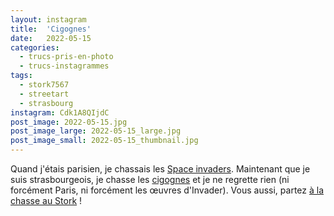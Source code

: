 ```yaml
---
layout: instagram
title:  'Cigognes'
date:   2022-05-15
categories: 
  - trucs-pris-en-photo
  - trucs-instagrammes
tags:
  - stork7567
  - streetart
  - strasbourg
instagram: Cdk1A8QIjdC
post_image: 2022-05-15.jpg
post_image_large: 2022-05-15_large.jpg
post_image_small: 2022-05-15_thumbnail.jpg
---
```


Quand j'étais parisien, je chassais les [Space invaders](http://sitofotos.6x8.org/index.php?/category/2). Maintenant que je suis strasbourgeois, je chasse les [cigognes](https://www.6x8.org/tag/stork7567/) et je ne regrette rien (ni forcément Paris, ni forcément les œuvres d'Invader). Vous aussi, partez [à la chasse au Stork](https://www.6x8.org/2019/11/a-la-chasse-au-stork/) !

